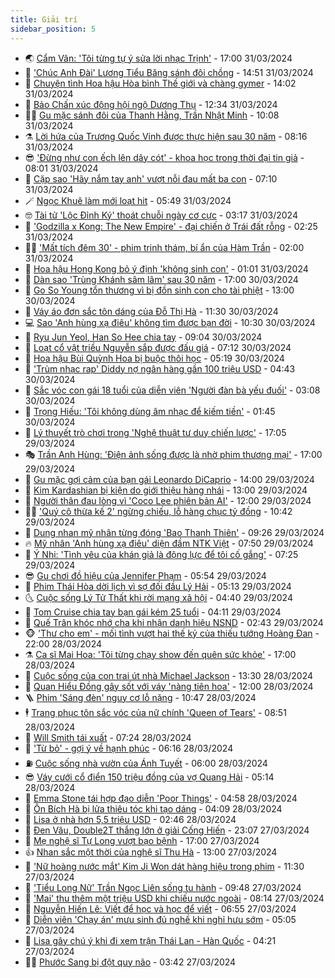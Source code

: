 ```yaml
---
title: Giải trí
sidebar_position: 5
---
```


<!-- vnexpress-giai-tri:START -->
- 🌏 [Cẩm Vân: &#39;Tôi từng tự ý sửa lời nhạc Trịnh&#39;](https://vnexpress.net/cam-van-toi-tung-tu-y-sua-loi-nhac-trinh-4728832.html) - 17:00 31/03/2024
- 💫 [&#39;Chúc Anh Đài&#39; Lương Tiểu Băng sánh đôi chồng](https://vnexpress.net/chuc-anh-dai-luong-tieu-bang-sanh-doi-chong-4728829.html) - 14:51 31/03/2024
- 🌮 [Chuyện tình Hoa hậu Hòa bình Thế giới và chàng gymer](https://vnexpress.net/chuyen-tinh-hoa-hau-hoa-binh-the-gioi-va-chang-gymer-4728789.html) - 14:02 31/03/2024
- 🧠 [Bảo Chấn xúc động hội ngộ Dương Thụ](https://vnexpress.net/bao-chan-xuc-dong-hoi-ngo-duong-thu-4728807.html) - 12:34 31/03/2024
- 👨‍🏫 [Gu mặc sánh đôi của Thanh Hằng, Trần Nhật Minh](https://vnexpress.net/gu-mac-sanh-doi-cua-thanh-hang-tran-nhat-minh-4728729.html) - 10:08 31/03/2024
- ⚗️ [Lời hứa của Trương Quốc Vinh được thực hiện sau 30 năm](https://vnexpress.net/loi-hua-cua-truong-quoc-vinh-duoc-thuc-hien-sau-30-nam-4728711.html) - 08:16 31/03/2024
- 😎 [&#39;Đừng như con ếch lên dây cót&#39; - khoa học trong thời đại tin giả](https://vnexpress.net/dung-nhu-con-ech-len-day-cot-khoa-hoc-trong-thoi-dai-tin-gia-4728243.html) - 08:01 31/03/2024
- 🫣 [Cặp sao &#39;Hãy nắm tay anh&#39; vượt nỗi đau mất ba con](https://vnexpress.net/cap-sao-hay-nam-tay-anh-vuot-noi-dau-mat-ba-con-4728548.html) - 07:10 31/03/2024
- 🪄 [Ngọc Khuê làm mới loạt hit](https://vnexpress.net/ngoc-khue-lam-moi-loat-hit-4728642.html) - 05:49 31/03/2024
- 🤓 [Tài tử &#39;Lộc Đỉnh Ký&#39; thoát chuỗi ngày cơ cực](https://vnexpress.net/tai-tu-loc-dinh-ky-thoat-chuoi-ngay-co-cuc-4728679.html) - 03:17 31/03/2024
- 🫶 [&#39;Godzilla x Kong: The New Empire&#39; - đại chiến ở Trái đất rỗng](https://vnexpress.net/giai-tri/phim/thu-vien-phim/godzilla-x-kong-the-new-empire-696) - 02:25 31/03/2024
- 🧑‍🏫 [&#39;Mất tích đêm 30&#39; - phim trinh thám, bí ẩn của Hàm Trần](https://vnexpress.net/mat-tich-dem-30-phim-trinh-tham-bi-an-cua-ham-tran-4728280.html) - 02:00 31/03/2024
- 🦄 [Hoa hậu Hong Kong bỏ ý định &#39;không sinh con&#39;](https://vnexpress.net/hoa-hau-hong-kong-bo-y-dinh-khong-sinh-con-4728418.html) - 01:01 31/03/2024
- 💫 [Dàn sao &#39;Trùng Khánh sâm lâm&#39; sau 30 năm](https://vnexpress.net/dan-sao-trung-khanh-sam-lam-sau-30-nam-4726850.html) - 17:00 30/03/2024
- 🎊 [Go So Young tổn thương vì bị đồn sinh con cho tài phiệt](https://vnexpress.net/go-so-young-ton-thuong-vi-bi-don-sinh-con-cho-tai-phiet-4728356.html) - 13:00 30/03/2024
- 👹 [Váy áo đơn sắc tôn dáng của Đỗ Thị Hà](https://vnexpress.net/vay-ao-don-sac-ton-dang-cua-do-thi-ha-4728469.html) - 11:30 30/03/2024
- 💻 [Sao &#39;Anh hùng xạ điêu&#39; không tìm được bạn đời](https://vnexpress.net/sao-anh-hung-xa-dieu-khong-tim-duoc-ban-doi-4728527.html) - 10:30 30/03/2024
- 🤡 [Ryu Jun Yeol, Han So Hee chia tay](https://vnexpress.net/ryu-jun-yeol-han-so-hee-chia-tay-4728534.html) - 09:04 30/03/2024
- 🥰 [Loạt cổ vật triều Nguyễn sắp được đấu giá](https://vnexpress.net/loat-co-vat-trieu-nguyen-sap-duoc-dau-gia-4728493.html) - 07:12 30/03/2024
- 🚀 [Hoa hậu Bùi Quỳnh Hoa bị buộc thôi học](https://vnexpress.net/hoa-hau-bui-quynh-hoa-bi-buoc-thoi-hoc-4728428.html) - 05:19 30/03/2024
- 📝 [&#39;Trùm nhạc rap&#39; Diddy nợ ngân hàng gần 100 triệu USD](https://vnexpress.net/trum-nhac-rap-diddy-no-ngan-hang-gan-100-trieu-usd-4728455.html) - 04:43 30/03/2024
- 🐲 [Sắc vóc con gái 18 tuổi của diễn viên &#39;Người đàn bà yếu đuối&#39;](https://vnexpress.net/sac-voc-con-gai-18-tuoi-cua-dien-vien-nguoi-dan-ba-yeu-duoi-4727982.html) - 03:08 30/03/2024
- 🎃 [Trọng Hiếu: &#39;Tôi không dùng âm nhạc để kiếm tiền&#39;](https://vnexpress.net/trong-hieu-toi-khong-dung-am-nhac-de-kiem-tien-4723793.html) - 01:45 30/03/2024
- 🤠 [Lý thuyết trò chơi trong &#39;Nghệ thuật tư duy chiến lược&#39;](https://vnexpress.net/ly-thuyet-tro-choi-trong-nghe-thuat-tu-duy-chien-luoc-4728224.html) - 17:05 29/03/2024
- 🎭 [Trần Anh Hùng: &#39;Điện ảnh sống được là nhờ phim thương mại&#39;](https://vnexpress.net/tran-anh-hung-dien-anh-song-duoc-la-nho-phim-thuong-mai-4727723.html) - 17:00 29/03/2024
- 🧰 [Gu mặc gợi cảm của bạn gái Leonardo DiCaprio](https://vnexpress.net/gu-mac-goi-cam-cua-ban-gai-leonardo-dicaprio-4728111.html) - 14:00 29/03/2024
- 🦍 [Kim Kardashian bị kiện do giới thiệu hàng nhái](https://vnexpress.net/kim-kardashian-bi-kien-do-gioi-thieu-hang-nhai-4728139.html) - 13:00 29/03/2024
- 🌝 [Người thân đau lòng vì &#39;Coco Lee phiên bản AI&#39;](https://vnexpress.net/nguoi-than-dau-long-vi-coco-lee-phien-ban-ai-4728239.html) - 12:00 29/03/2024
- 🧑‍💻 [&#39;Quý cô thừa kế 2&#39; ngừng chiếu, lỗ hàng chục tỷ đồng](https://vnexpress.net/quy-co-thua-ke-2-ngung-chieu-lo-hang-chuc-ty-dong-4728259.html) - 10:42 29/03/2024
- 🥸 [Dung nhan mỹ nhân từng đóng &#39;Bao Thanh Thiên&#39;](https://vnexpress.net/dung-nhan-my-nhan-tung-dong-bao-thanh-thien-4728163.html) - 09:26 29/03/2024
- 🔥 [Mỹ nhân &#39;Anh hùng xạ điêu&#39; diện đầm NTK Việt](https://vnexpress.net/my-nhan-anh-hung-xa-dieu-dien-dam-ntk-viet-4728152.html) - 07:50 29/03/2024
- 🐎 [Ý Nhi: &#39;Tình yêu của khán giả là động lực để tôi cố gắng&#39;](https://vnexpress.net/y-nhi-tinh-yeu-cua-khan-gia-la-dong-luc-de-toi-co-gang-4727593.html) - 07:25 29/03/2024
- 😎 [Gu chơi đồ hiệu của Jennifer Phạm](https://vnexpress.net/gu-choi-do-hieu-cua-jennifer-pham-4727597.html) - 05:54 29/03/2024
- 🦄 [Phim Thái Hòa dời lịch vì sợ đối đầu Lý Hải](https://vnexpress.net/phim-thai-hoa-doi-lich-vi-so-doi-dau-ly-hai-4727992.html) - 05:13 29/03/2024
- 🌜 [Cuộc sống Lý Tử Thất khi rời mạng xã hội](https://vnexpress.net/cuoc-song-ly-tu-that-khi-roi-mang-xa-hoi-4728015.html) - 04:40 29/03/2024
- 🚦 [Tom Cruise chia tay bạn gái kém 25 tuổi](https://vnexpress.net/tom-cruise-chia-tay-ban-gai-kem-25-tuoi-4727984.html) - 04:11 29/03/2024
- 🧐 [Quế Trân khóc nhớ cha khi nhận danh hiệu NSND](https://vnexpress.net/que-tran-khoc-nho-cha-khi-nhan-danh-hieu-nsnd-4727902.html) - 02:43 29/03/2024
- 🐵 [&#39;Thư cho em&#39; - mối tình vượt hai thế kỷ của thiếu tướng Hoàng Đan](https://vnexpress.net/thu-cho-em-moi-tinh-vuot-hai-the-ky-cua-thieu-tuong-hoang-dan-4726870.html) - 22:00 28/03/2024
- ⚗️ [Ca sĩ Mai Hoa: &#39;Tôi từng chạy show đến quên sức khỏe&#39;](https://vnexpress.net/ca-si-mai-hoa-toi-tung-chay-show-den-quen-suc-khoe-4726225.html) - 17:00 28/03/2024
- 👺 [Cuộc sống của con trai út nhà Michael Jackson](https://vnexpress.net/cuoc-song-cua-con-trai-ut-nha-michael-jackson-4727591.html) - 13:30 28/03/2024
- 🌊 [Quan Hiểu Đồng gây sốt với váy &#39;nàng tiên hoa&#39;](https://vnexpress.net/quan-hieu-dong-gay-sot-voi-vay-nang-tien-hoa-4727777.html) - 12:00 28/03/2024
- 🪜 [Phim &#39;Sáng đèn&#39; nguy cơ lỗ nặng](https://vnexpress.net/phim-sang-den-nguy-co-lo-nang-4727702.html) - 10:47 28/03/2024
- 🕴 [Trang phục tôn sắc vóc của nữ chính &#39;Queen of Tears&#39;](https://vnexpress.net/trang-phuc-ton-sac-voc-cua-nu-chinh-queen-of-tears-4726395.html) - 08:51 28/03/2024
- 💃 [Will Smith tái xuất](https://vnexpress.net/will-smith-tai-xuat-4727625.html) - 07:24 28/03/2024
- 🦄 [&#39;Từ bỏ&#39; - gợi ý về hạnh phúc](https://vnexpress.net/tu-bo-goi-y-ve-hanh-phuc-4727248.html) - 06:16 28/03/2024
- ⛽️ [Cuộc sống nhà vườn của Ánh Tuyết](https://vnexpress.net/cuoc-song-nha-vuon-cua-anh-tuyet-4727060.html) - 06:00 28/03/2024
- 😎 [Váy cưới cổ điển 150 triệu đồng của vợ Quang Hải](https://vnexpress.net/vay-cuoi-co-dien-150-trieu-dong-cua-vo-quang-hai-4727665.html) - 05:14 28/03/2024
- 🌊 [Emma Stone tái hợp đạo diễn &#39;Poor Things&#39;](https://vnexpress.net/emma-stone-tai-hop-dao-dien-poor-things-4727523.html) - 04:58 28/03/2024
- 🐲 [Ôn Bích Hà bị lửa thiêu tóc khi tạo dáng](https://vnexpress.net/on-bich-ha-bi-lua-thieu-toc-khi-tao-dang-4727598.html) - 04:09 28/03/2024
- 💂 [Lisa ở nhà hơn 5,5 triệu USD](https://vnexpress.net/lisa-o-nha-hon-5-5-trieu-usd-4727524.html) - 02:46 28/03/2024
- 🙉 [Đen Vâu, Double2T thắng lớn ở giải Cống Hiến](https://vnexpress.net/den-vau-double2t-thang-lon-o-giai-cong-hien-4727454.html) - 23:07 27/03/2024
- 💪 [Mẹ nghệ sĩ Tự Long vượt bạo bệnh](https://vnexpress.net/me-nghe-si-tu-long-vuot-bao-benh-4724484.html) - 17:00 27/03/2024
- 👍 [Nhan sắc một thời của nghệ sĩ Thu Hà](https://vnexpress.net/nhan-sac-mot-thoi-cua-nghe-si-thu-ha-4727142.html) - 13:00 27/03/2024
- 💪 [&#39;Nữ hoàng nước mắt&#39; Kim Ji Won dát hàng hiệu trong phim](https://vnexpress.net/nu-hoang-nuoc-mat-kim-ji-won-dat-hang-hieu-trong-phim-4727141.html) - 11:30 27/03/2024
- 💄 [&#39;Tiểu Long Nữ&#39; Trần Ngọc Liên sống tu hành](https://vnexpress.net/tieu-long-nu-tran-ngoc-lien-song-tu-hanh-4727237.html) - 09:48 27/03/2024
- 🦩 [&#39;Mai&#39; thu thêm một triệu USD khi chiếu nước ngoài](https://vnexpress.net/mai-thu-them-mot-trieu-usd-khi-chieu-nuoc-ngoai-4727235.html) - 08:14 27/03/2024
- 🥸 [Nguyễn Hiến Lê: Viết để học và học để viết](https://vnexpress.net/nguyen-hien-le-viet-de-hoc-va-hoc-de-viet-4711046.html) - 06:55 27/03/2024
- 🧰 [Diễn viên &#39;Chạy án&#39; mưu sinh đủ nghề khi nghỉ hưu sớm](https://vnexpress.net/dien-vien-chay-an-muu-sinh-du-nghe-khi-nghi-huu-som-4723734.html) - 05:05 27/03/2024
- 💼 [Lisa gây chú ý khi đi xem trận Thái Lan - Hàn Quốc](https://vnexpress.net/lisa-gay-chu-y-khi-di-xem-tran-thai-lan-han-quoc-4727103.html) - 04:21 27/03/2024
- 🧑‍💻 [Phước Sang bị đột quỵ não](https://vnexpress.net/phuoc-sang-bi-dot-quy-nao-4726941.html) - 03:42 27/03/2024<!-- vnexpress-giai-tri:END -->
